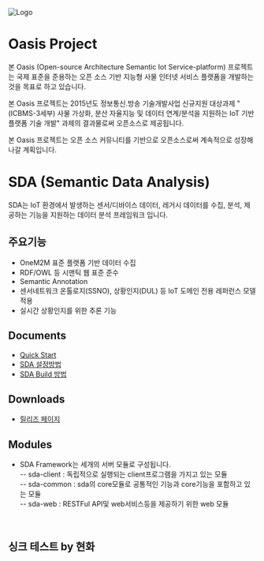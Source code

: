 ![Logo](https://github.com/iotoasis/SO/blob/master/logo_oasis_m.png)

# Oasis Project

본 Oasis (Open-source Architecture Semantic Iot Service-platform) 프로젝트는 국제 표준을 준용하는 오픈 소스 기반 지능형 사물 인터넷 서비스 플랫폼을 개발하는 것을 목표로 하고 있습니다.

본 Oasis 프로젝트는 2015년도 정보통신․방송 기술개발사업 신규지원 대상과제 "(ICBMS-3세부) 사물 가상화, 분산 자율지능 및 데이터 연계/분석을 지원하는 IoT 기반 플랫폼 기술 개발" 과제의 결과물로써 오픈소스로 제공됩니다.

본 Oasis 프로젝트는 오픈 소스 커뮤니티를 기반으로 오픈소스로써 계속적으로 성장해 나갈 계획입니다.

# SDA (Semantic Data Analysis)
 SDA는 IoT 환경에서 발생하는 센서/디바이스 데이터, 레거시 데이터를 수집, 분석, 제공하는 기능을 지원하는 데이터 분석 프레임워크 입니다. 
 
## 주요기능

* OneM2M 표준 플랫폼 기반 데이터 수집
* RDF/OWL 등 시맨틱 웹 표준 준수
* Semantic Annotation
* 센서네트워크 온톨로지(SSNO), 상황인지(DUL) 등 IoT 도메인 전용 레퍼런스 모델 적용
* 실시간 상황인지를 위한 추론 기능

## Documents
 - [Quick Start](./sda-doc/quick-start.md)
 - [SDA 설정방법](./sda-doc/configuration.md)
 - [SDA Build 방법](./sda-doc/build_eclipse.md)

## Downloads
 - [릴리즈 페이지](https://github.com/iotoasis/SDA/releases)
 
## Modules
- SDA Framework는 세개의 서버 모듈로 구성됩니다.<br> 
-- sda-client :  독립적으로 실행되는 client프로그램을 가지고 있는 모듈<br>
-- sda-common : sda의 core모듈로 공통적인 기능과 core기능을 포함하고 있는 모듈<br>
-- sda-web : RESTFul API및 web서비스등을 제공하기 위한 web 모듈
<br>

## 싱크 테스트 by 현화

